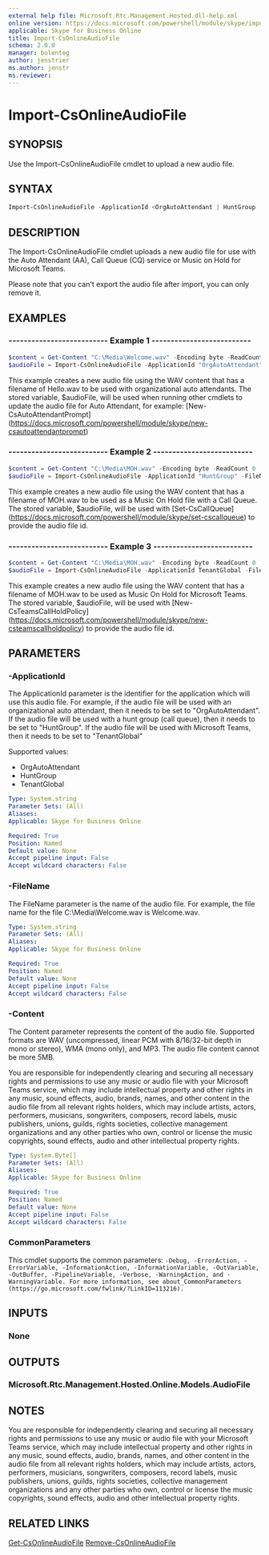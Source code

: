 ```yaml
---
external help file: Microsoft.Rtc.Management.Hosted.dll-help.xml
online version: https://docs.microsoft.com/powershell/module/skype/import-csonlineaudiofile
applicable: Skype for Business Online
title: Import-CsOnlineAudioFile
schema: 2.0.0
manager: bulenteg
author: jenstrier
ms.author: jenstr
ms.reviewer:
---
```


# Import-CsOnlineAudioFile

## SYNOPSIS
Use the Import-CsOnlineAudioFile cmdlet to upload a new audio file.

## SYNTAX

```powershell
Import-CsOnlineAudioFile -ApplicationId <OrgAutoAttendant | HuntGroup | TenantGlobal> -FileName <string> -Content <byte[]>
```

## DESCRIPTION
The Import-CsOnlineAudioFile cmdlet uploads a new audio file for use with the Auto Attendant (AA), Call Queue (CQ) service or Music on Hold for Microsoft Teams.

Please note that you can't export the audio file after import, you can only remove it.

## EXAMPLES

### -------------------------- Example 1 --------------------------
```powershell
$content = Get-Content "C:\Media\Welcome.wav" -Encoding byte -ReadCount 0
$audioFile = Import-CsOnlineAudioFile -ApplicationId "OrgAutoAttendant" -FileName "Hello.wav" -Content $content
```

This example creates a new audio file using the WAV content that has a filename of Hello.wav to be used with organizational auto attendants. The stored variable, $audioFile, will be used when running other cmdlets to update the audio file for Auto Attendant, for example: [New-CsAutoAttendantPrompt] (https://docs.microsoft.com/powershell/module/skype/new-csautoattendantprompt)

### -------------------------- Example 2 --------------------------
```powershell
$content = Get-Content "C:\Media\MOH.wav" -Encoding byte -ReadCount 0
$audioFile = Import-CsOnlineAudioFile -ApplicationId "HuntGroup" -FileName "MOH.wav" -Content $content
```

This example creates a new audio file using the WAV content that has a filename of MOH.wav to be used as a Music On Hold file with a Call Queue. The stored variable, $audioFile, will be used with [Set-CsCallQueue] (https://docs.microsoft.com/powershell/module/skype/set-cscallqueue) to provide the audio file id. 

### -------------------------- Example 3 --------------------------
```powershell
$content = Get-Content "C:\Media\MOH.wav" -Encoding byte -ReadCount 0
$audioFile = Import-CsOnlineAudioFile -ApplicationId TenantGlobal -FileName "MOH.wav" -Content $content
```

This example creates a new audio file using the WAV content that has a filename of MOH.wav to be used as Music On Hold for Microsoft Teams. The stored variable, $audioFile, will be used with [New-CsTeamsCallHoldPolicy] (https://docs.microsoft.com/powershell/module/skype/new-csteamscallholdpolicy) to provide the audio file id. 


## PARAMETERS

### -ApplicationId
The ApplicationId parameter is the identifier for the application which will use this audio file. For example, if the audio file will be used with an organizational auto attendant, then it needs to be set to "OrgAutoAttendant". If the audio file will be used with a hunt group (call queue), then it needs to be set to "HuntGroup". If the audio file will be used with Microsoft Teams, then it needs to be set to "TenantGlobal"

Supported values:

- OrgAutoAttendant
- HuntGroup
- TenantGlobal

```yaml
Type: System.string
Parameter Sets: (All)
Aliases:
Applicable: Skype for Business Online

Required: True
Position: Named
Default value: None
Accept pipeline input: False
Accept wildcard characters: False
```

### -FileName
The FileName parameter is the name of the audio file. For example, the file name for the file C:\Media\Welcome.wav is Welcome.wav.

```yaml
Type: System.string
Parameter Sets: (All)
Aliases:
Applicable: Skype for Business Online

Required: True
Position: Named
Default value: None
Accept pipeline input: False
Accept wildcard characters: False
```

### -Content
The Content parameter represents the content of the audio file. Supported formats are WAV (uncompressed, linear PCM with 8/16/32-bit depth in mono or stereo), WMA (mono only), and MP3. The audio file content cannot be more 5MB.

You are responsible for independently clearing and securing all necessary rights and permissions to use any music or audio file with your Microsoft Teams service, which may include intellectual property and other rights in any music, sound effects, audio, brands, names, and other content in the audio file from all relevant rights holders, which may include artists, actors, performers, musicians, songwriters, composers, record labels, music publishers, unions, guilds, rights societies, collective management organizations and any other parties who own, control or license the music copyrights, sound effects, audio and other intellectual property rights.

```yaml
Type: System.Byte[]
Parameter Sets: (All)
Aliases:
Applicable: Skype for Business Online

Required: True
Position: Named
Default value: None
Accept pipeline input: False
Accept wildcard characters: False
```

### CommonParameters
This cmdlet supports the common parameters: `-Debug, -ErrorAction, -ErrorVariable, -InformationAction, -InformationVariable, -OutVariable, -OutBuffer, -PipelineVariable, -Verbose, -WarningAction, and -WarningVariable. For more information, see about_CommonParameters (https://go.microsoft.com/fwlink/?LinkID=113216).`

## INPUTS

### None

## OUTPUTS

### Microsoft.Rtc.Management.Hosted.Online.Models.AudioFile

## NOTES
You are responsible for independently clearing and securing all necessary rights and permissions to use any music or audio file with your Microsoft Teams service, which may include intellectual property and other rights in any music, sound effects, audio, brands, names, and other content in the audio file from all relevant rights holders, which may include artists, actors, performers, musicians, songwriters, composers, record labels, music publishers, unions, guilds, rights societies, collective management organizations and any other parties who own, control or license the music copyrights, sound effects, audio and other intellectual property rights.

## RELATED LINKS
[Get-CsOnlineAudioFile](Get-CsOnlineAudioFile.md)
[Remove-CsOnlineAudioFile](Remove-CsOnlineAudioFile.md)
